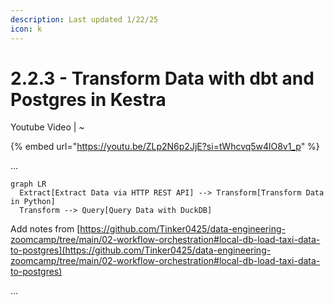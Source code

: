 ```yaml
---
description: Last updated 1/22/25
icon: k
---
```


# 2.2.3 - Transform Data with dbt and Postgres in Kestra

Youtube Video | \~

{% embed url="https://youtu.be/ZLp2N6p2JjE?si=tWhcvq5w4lO8v1_p" %}

...

```mermaid
graph LR
  Extract[Extract Data via HTTP REST API] --> Transform[Transform Data in Python]
  Transform --> Query[Query Data with DuckDB]
```

Add notes from [https://github.com/Tinker0425/data-engineering-zoomcamp/tree/main/02-workflow-orchestration#local-db-load-taxi-data-to-postgres](https://github.com/Tinker0425/data-engineering-zoomcamp/tree/main/02-workflow-orchestration#local-db-load-taxi-data-to-postgres)



...



